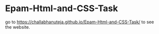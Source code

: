 # Epam-Html-and-CSS-Task
go to https://challabhanuteja.github.io/Epam-Html-and-CSS-Task/ to see the website.
